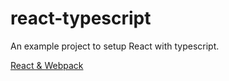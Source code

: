 # react-typescript
An example project to setup React with typescript.

[React & Webpack](https://www.typescriptlang.org/docs/handbook/react-&-webpack.html)
